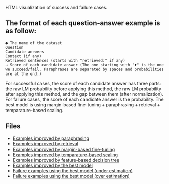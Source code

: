 HTML visualization of success and failure cases.

## The format of each question-answer example is as follow:

```
● The name of the dataset
Question
Candidate answers
Context (if any)
Retrieved sentences (starts with "retrieved:" if any)
→ Score of each candidate answer (The one starting with "♦" is the one we succeed/fail. Paraphrases are separated by spaces and probabilities are at the end.)
```
For successful cases, the score of each candidate answer has three parts: the raw LM probability before applying this method, the raw LM probability after applying this method, and the gap between them (after normalization).
For failure cases, the score of each candidate answer is the probability.
The best model is using margin-based fine-tuning + paraphrasing + retrieval + temparature-based scaling.

## Files

- [Examples improved by paraphrasing](http://jzb.vanpersie.cc/exp/calibration/bt/logprobs-improve.html)
- [Examples improved by retrieval](http://jzb.vanpersie.cc/exp/calibration/ret/logprobs-improve.html)
- [Examples improved by margin-based fine-tuning](http://jzb.vanpersie.cc/exp/calibration/margin/logprobs-improve.html)
- [Examples improved by temparature-based scaling](http://jzb.vanpersie.cc/exp/calibration/temp/logprobs-improve.html)
- [Examples improved by feature-based decision tree](http://jzb.vanpersie.cc/exp/calibration/xgb/logprobs-improve.html)
- [Examples improved by the best model](http://jzb.vanpersie.cc/exp/calibration/ret_bt_temp/logprobs-improve.html)
- [Failure examples using the best model (under estimation)](http://jzb.vanpersie.cc/exp/calibration/fail/logprobs-under.html)
- [Failure examples using the best model (over estimation)](http://jzb.vanpersie.cc/exp/calibration/fail/logprobs-over.html)
